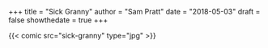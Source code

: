 +++
title = "Sick Granny"
author = "Sam Pratt"
date = "2018-05-03"
draft = false
showthedate = true
+++

{{< comic src="sick-granny" type="jpg" >}}
